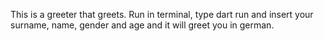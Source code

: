 This is a greeter that greets. Run in terminal, type dart run <path> and insert your surname, name, gender and age and it will greet you in german.
